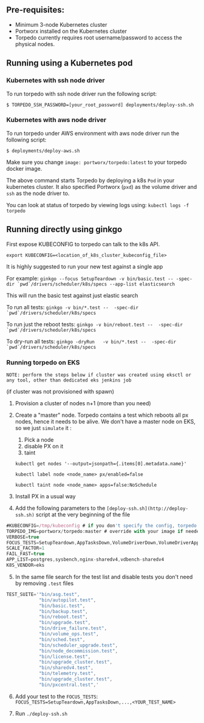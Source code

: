 ## Pre-requisites:
* Minimum 3-node Kubernetes cluster
* Portworx installed on the Kubernetes cluster
* Torpedo currently requires root username/password to access the physical nodes.

## Running using a Kubernetes pod

### Kubernetes with ssh node driver

To run torpedo with ssh node driver run the following script:

```
$ TORPEDO_SSH_PASSWORD=[your_root_password] deployments/deploy-ssh.sh
```

### Kubernetes with aws node driver

To run torpedo under AWS environment with aws node driver run the following script:

```
$ deployments/deploy-aws.sh
```

Make sure you change `image: portworx/torpedo:latest` to your torpedo docker image.

The above command starts Torpedo by deploying a k8s `Pod` in your kubernetes cluster.  It also specified Portworx (`pxd`) as the volume driver and `ssh` as the node driver to.

You can look at status of torpedo by viewing logs using: `kubectl logs -f torpedo`

## Running directly using ginkgo
First expose KUBECONFIG to torpedo can talk to the k8s API.

`export KUBECONFIG=<location_of_k8s_cluster_kubeconfig_file>`

It is highly suggested to run your new test against a single app

For example:
``ginkgo --focus SetupTeardown -v bin/basic.test -- -spec-dir `pwd`/drivers/scheduler/k8s/specs --app-list elasticsearch``

This will run the basic test against just elastic search

To run all tests: ``ginkgo -v bin/*.test --  -spec-dir `pwd`/drivers/scheduler/k8s/specs``

To run just the reboot tests: ``ginkgo -v bin/reboot.test --  -spec-dir `pwd`/drivers/scheduler/k8s/specs``

To dry-run all tests: ``ginkgo -dryRun   -v bin/*.test --  -spec-dir `pwd`/drivers/scheduler/k8s/specs``

### Running torpedo on EKS

```text
NOTE: perform the steps below if cluster was created using eksctl or any tool, other than dedicated eks jenkins job 
```

(if cluster was not provisioned with spawn)

1. Provision a cluster of nodes n+1 (more than you need)
2. Create a "master" node. Torpedo contains a test which reboots all px nodes, hence it needs to be alive. We don't have a master node on EKS, so we just `simulate` it :
    1. Pick a node
    2. disable PX on it
    3. taint

    ```
    kubectl get nodes '--output=jsonpath={.items[0].metadata.name}'
    
    kubectl label node <node_name> px/enabled=false
    
    kubectl taint node <node_name> apps=false:NoSchedule
    ```

3. Install PX in a usual way
4. Add the following parameters to the `[deploy-ssh.sh](http://deploy-ssh.sh)` script at the very beginning of the file

```jsx
#KUBECONFIG=/tmp/kubeconfig # if you don't specify the config, torpedo will pick up the system config
TORPEDO_IMG=portworx/torpedo:master # override with your image if needed
VERBOSE=true
FOCUS_TESTS=SetupTeardown,AppTasksDown,VolumeDriverDown,VolumeDriverAppDown,VolumeDriverDownAttachedNode,VolumeDriverCrash,AppScaleUpAndDown,VolumeUpdate
SCALE_FACTOR=1
FAIL_FAST=true
APP_LIST=postgres,sysbench,nginx-sharedv4,vdbench-sharedv4
K8S_VENDOR=eks
```

5. In the same file search for the test list and disable tests you don't need by removing `.test` files

```jsx
TEST_SUITE='"bin/asg.test",
            "bin/autopilot.test",
            "bin/basic.test",
            "bin/backup.test",
            "bin/reboot.test",
            "bin/upgrade.test",
            "bin/drive_failure.test",
            "bin/volume_ops.test",
            "bin/sched.test",
            "bin/scheduler_upgrade.test",
            "bin/node_decommission.test",
            "bin/license.test",
            "bin/upgrade_cluster.test",
            "bin/sharedv4.test",
            "bin/telemetry.test",
            "bin/upgrade_cluster.test",
            "bin/pxcentral.test",'
```
6. Add your test to the `FOCUS_TESTS`:  
   `FOCUS_TESTS=SetupTeardown,AppTasksDown,...,<YOUR_TEST_NAME>`
   
7. Run `./deploy-ssh.sh`
